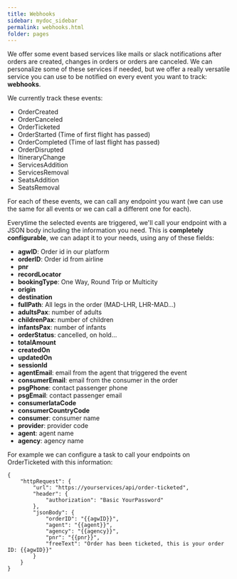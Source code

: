 ```yaml
---
title: Webhooks
sidebar: mydoc_sidebar
permalink: webhooks.html
folder: pages
---
```


We offer some event based services like mails or slack notifications after orders are created, changes in orders or orders are canceled. We can personalize some of these services if needed, but we offer a really versatile service you can use to be notified on every event you want to track: **webhooks**.

We currently track these events:

- OrderCreated
- OrderCanceled
- OrderTicketed
- OrderStarted (Time of first flight has passed)
- OrderCompleted (Time of last flight has passed)
- OrderDisrupted
- ItineraryChange
- ServicesAddition
- ServicesRemoval
- SeatsAddition
- SeatsRemoval

For each of these events, we can call any endpoint you want (we can use the same for all events or we can call a different one for each).

Everytime the selected events are triggered, we'll call your endpoint with a JSON body including the information you need. This is **completely configurable**, we can adapt it to your needs, using any of these fields:

- **agwID**: Order id in our platform
- **orderID**: Order id from airline
- **pnr**
- **recordLocator**
- **bookingType**: One Way, Round Trip or Multicity
- **origin**
- **destination**
- **fullPath**: All legs in the order (MAD-LHR, LHR-MAD...)
- **adultsPax**: number of adults
- **childrenPax**: number of children
- **infantsPax**: number of infants
- **orderStatus**: cancelled, on hold...
- **totalAmount**
- **createdOn**
- **updatedOn**
- **sessionId**
- **agentEmail**: email from the agent that triggered the event
- **consumerEmail**: email from the consumer in the order
- **psgPhone**: contact passenger phone
- **psgEmail**: contact passenger email
- **consumerIataCode**
- **consumerCountryCode**
- **consumer**: consumer name
- **provider**: provider code
- **agent**: agent name
- **agency**: agency name

For example we can configure a task to call your endpoints on OrderTicketed with this information:

```
{
    "httpRequest": {
        "url": "https://yourservices/api/order-ticketed",
        "header": {
            "authorization": "Basic YourPassword"
        },
        "jsonBody": {
            "orderID": "{{agwID}}",
            "agent": "{{agent}}",
            "agency": "{{agency}}",
            "pnr": "{{pnr}}",
            "freeText": "Order has been ticketed, this is your order ID: {{agwID}}"
        }
    }
}
```

